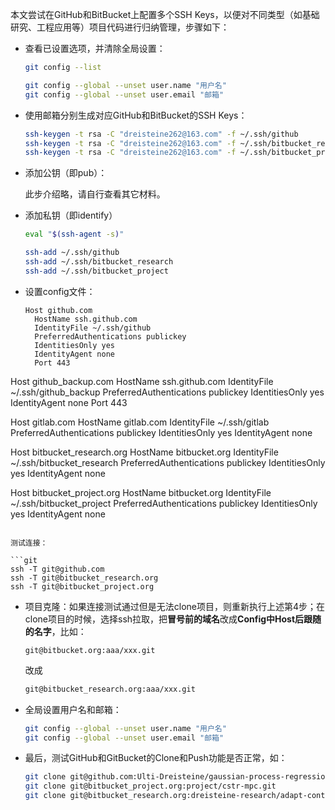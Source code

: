 本文尝试在GitHub和BitBucket上配置多个SSH Keys，以便对不同类型（如基础研究、工程应用等）项目代码进行归纳管理，步骤如下：

- 查看已设置选项，并清除全局设置：
  
  ```bash
  git config --list
  ```
  
  ```bash
  git config --global --unset user.name "用户名"
  git config --global --unset user.email "邮箱"
  ```

- 使用邮箱分别生成对应GitHub和BitBucket的SSH Keys：
  
  ```bash
  ssh-keygen -t rsa -C "dreisteine262@163.com" -f ~/.ssh/github
  ssh-keygen -t rsa -C "dreisteine262@163.com" -f ~/.ssh/bitbucket_research
  ssh-keygen -t rsa -C "dreisteine262@163.com" -f ~/.ssh/bitbucket_project
  ```

- 添加公钥（即pub）：
  
  此步介绍略，请自行查看其它材料。

- 添加私钥（即identify）
  
  ```bash
  eval "$(ssh-agent -s)"
  ```
  
  ```bash
  ssh-add ~/.ssh/github
  ssh-add ~/.ssh/bitbucket_research
  ssh-add ~/.ssh/bitbucket_project
  ```

- 设置config文件：
  
  ```textile
  Host github.com
    HostName ssh.github.com
    IdentityFile ~/.ssh/github
    PreferredAuthentications publickey
    IdentitiesOnly yes
    IdentityAgent none
    Port 443

Host github_backup.com
    HostName ssh.github.com
    IdentityFile ~/.ssh/github_backup
    PreferredAuthentications publickey
    IdentitiesOnly yes
    IdentityAgent none
    Port 443

Host gitlab.com
    HostName gitlab.com
    IdentityFile ~/.ssh/gitlab
    PreferredAuthentications publickey
    IdentitiesOnly yes
    IdentityAgent none

Host bitbucket_research.org
    HostName bitbucket.org
    IdentityFile ~/.ssh/bitbucket_research
    PreferredAuthentications publickey
    IdentitiesOnly yes
    IdentityAgent none

Host bitbucket_project.org
    HostName bitbucket.org
    IdentityFile ~/.ssh/bitbucket_project
    PreferredAuthentications publickey
    IdentitiesOnly yes
    IdentityAgent none
  ```
  
  测试连接：
  
  ```git
  ssh -T git@github.com
  ssh -T git@bitbucket_research.org
  ssh -T git@bitbucket_project.org
  ```

- 项目克隆：如果连接测试通过但是无法clone项目，则重新执行上述第4步；在clone项目的时候，选择ssh拉取，把**冒号前的域名**改成**Config中Host后跟随的名字**，比如：
  
  ```git
  git@bitbucket.org:aaa/xxx.git
  ```
  
  改成
  
  ```bash
  git@bitbucket_research.org:aaa/xxx.git
  ```

- 全局设置用户名和邮箱：
  
  ```bash
  git config --global --unset user.name "用户名"
  git config --global --unset user.email "邮箱"
  ```

- 最后，测试GitHub和GitBucket的Clone和Push功能是否正常，如：
  
  ```bash
  git clone git@github.com:Ulti-Dreisteine/gaussian-process-regression.git
  git clone git@bitbucket_project.org:project/cstr-mpc.git
  git clone git@bitbucket_research.org:dreisteine-research/adapt-control-tutorial.git
  ```

